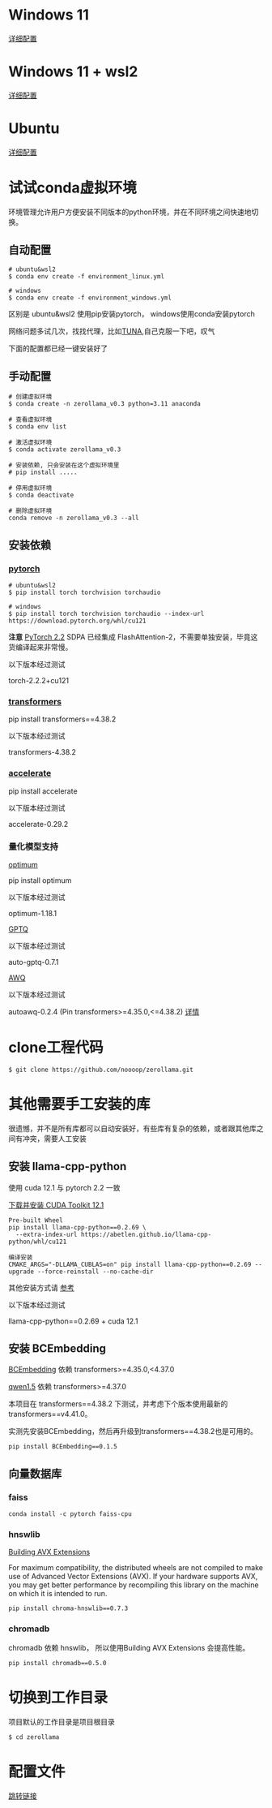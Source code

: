 # Windows 11
[详细配置](./windows.md)

# Windows 11 + wsl2
[详细配置](./wsl2.md)

# Ubuntu
[详细配置](./ubuntu.md)

# 试试conda虚拟环境
环境管理允许用户方便安装不同版本的python环境，并在不同环境之间快速地切换。

## 自动配置
```
# ubuntu&wsl2
$ conda env create -f environment_linux.yml

# windows
$ conda env create -f environment_windows.yml
```
区别是 ubuntu&wsl2 使用pip安装pytorch， windows使用conda安装pytorch

网络问题多试几次，找找代理，比如[TUNA](https://mirrors.tuna.tsinghua.edu.cn/help/anaconda/),自己克服一下吧，叹气

下面的配置都已经一键安装好了

## 手动配置
```
# 创建虚拟环境
$ conda create -n zerollama_v0.3 python=3.11 anaconda

# 查看虚拟环境
$ conda env list 

# 激活虚拟环境
$ conda activate zerollama_v0.3

# 安装依赖, 只会安装在这个虚拟环境里
# pip install .....

# 停用虚拟环境
$ conda deactivate

# 删除虚拟环境
conda remove -n zerollama_v0.3 --all
```

## 安装依赖
### [pytorch](https://pytorch.org/get-started/locally/)  

```
# ubuntu&wsl2
$ pip install torch torchvision torchaudio

# windows
$ pip install torch torchvision torchaudio --index-url https://download.pytorch.org/whl/cu121
```

**注意**
[PyTorch 2.2](https://github.com/pytorch/pytorch/releases/tag/v2.2.0) SDPA 已经集成 FlashAttention-2，不需要单独安装，毕竟这货编译起来非常慢。

以下版本经过测试

torch-2.2.2+cu121

### [transformers](https://github.com/huggingface/transformers)

pip install transformers==4.38.2

以下版本经过测试

transformers-4.38.2

### [accelerate](https://github.com/huggingface/accelerate)

pip install accelerate

以下版本经过测试

accelerate-0.29.2

### 量化模型支持
[optimum](https://github.com/huggingface/optimum)

pip install optimum

以下版本经过测试

optimum-1.18.1

[GPTQ](https://github.com/AutoGPTQ/AutoGPTQ)

以下版本经过测试

auto-gptq-0.7.1

[AWQ](https://github.com/casper-hansen/AutoAWQ)

以下版本经过测试

autoawq-0.2.4 (Pin transformers>=4.35.0,<=4.38.2) [详情](https://github.com/casper-hansen/AutoAWQ/releases/tag/v0.2.4)

# clone工程代码
```
$ git clone https://github.com/noooop/zerollama.git
```

# 其他需要手工安装的库
很遗憾，并不是所有库都可以自动安装好，有些库有复杂的依赖，或者跟其他库之间有冲突，需要人工安装

## 安装 llama-cpp-python
使用 cuda 12.1 与 pytorch 2.2 一致

[下载并安装 CUDA Toolkit 12.1](https://developer.nvidia.com/cuda-12-1-1-download-archive)

```
Pre-built Wheel
pip install llama-cpp-python==0.2.69 \
  --extra-index-url https://abetlen.github.io/llama-cpp-python/whl/cu121
  
编译安装
CMAKE_ARGS="-DLLAMA_CUBLAS=on" pip install llama-cpp-python==0.2.69 --upgrade --force-reinstall --no-cache-dir
```

其他安装方式请 [参考](https://github.com/abetlen/llama-cpp-python#installation)

以下版本经过测试

llama-cpp-python==0.2.69 + cuda 12.1

## 安装 BCEmbedding

[BCEmbedding](https://github.com/noooop/zerollama/tree/main/zerollama/models/bce) 依赖 transformers>=4.35.0,<4.37.0

[qwen1.5](https://github.com/noooop/zerollama/tree/main/zerollama/models/qwen) 依赖 transformers>=4.37.0

本项目在 transformers==4.38.2 下测试，并考虑下个版本使用最新的 transformers==v4.41.0。

实测先安装BCEmbedding，然后再升级到transformers==4.38.2也是可用的。

```
pip install BCEmbedding==0.1.5
```

## 向量数据库

### faiss
```
conda install -c pytorch faiss-cpu
```

### hnswlib
[Building AVX Extensions ](https://github.com/chroma-core/hnswlib?tab=readme-ov-file#building-avx-extensions)

For maximum compatibility, the distributed wheels are not compiled to make use of Advanced Vector Extensions (AVX). If your hardware supports AVX, you may get better performance by recompiling this library on the machine on which it is intended to run.

```
pip install chroma-hnswlib==0.7.3
```

### chromadb

chromadb 依赖 hnswlib， 所以使用Building AVX Extensions 会提高性能。
```
pip install chromadb==0.5.0
```

# 切换到工作目录
项目默认的工作目录是项目根目录
```
$ cd zerollama
```

 
# 配置文件
[跳转链接](https://github.com/noooop/zerollama/tree/main/zerollama/core/config)
